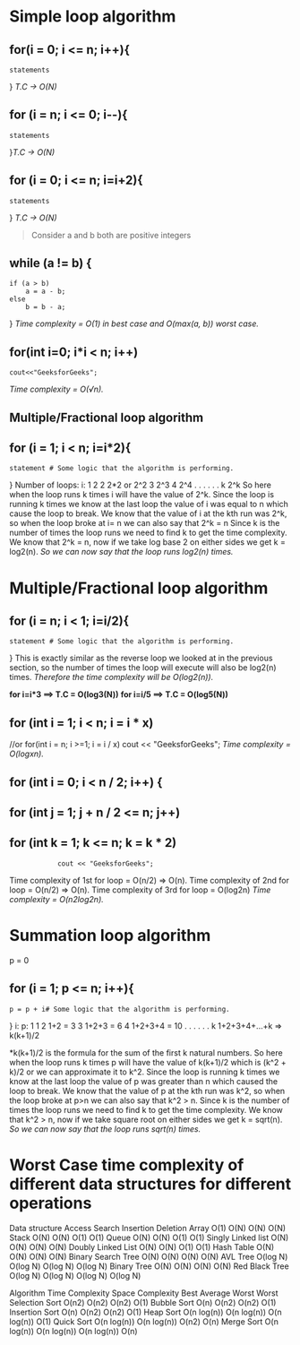 # Simple loop algorithm
## for(i = 0; i <= n; i++){
    statements 
} *T.C -> O(N)*

## for (i = n; i <= 0; i--){
    statements
}*T.C -> O(N)*

## for (i = 0; i <= n; i=i+2){
    statements
} *T.C -> O(N)*

> Consider a and b both are positive integers
## while (a != b) {
    if (a > b)
        a = a - b;
    else
        b = b - a;
}
*Time complexity = O(1) in best case and O(max(a, b)) worst case.*

## for(int i=0; i*i < n; i++)
    cout<<"GeeksforGeeks";
*Time complexity = O(√n).*

## Multiple/Fractional loop algorithm

## for (i = 1; i < n; i=i*2){
    statement # Some logic that the algorithm is performing.
}
Number of loops:   i:
1                  2
2                  2*2 or 2^2
3                  2^3
4                  2^4
.                   .
.                   .
.                   .
k                  2^k
So here when the loop runs k times i will have the value of 2^k. 
Since the loop is running k times we know at the last loop the value of i was equal to n which cause the loop to break.
We know that the value of i at the kth run was 2^k, so when the loop broke at i= n we can also say that 2^k = n
Since k is the number of times the loop runs we need to find k to get the time complexity. We know that 2^k = n, now if we take log base 2 on either sides we get k = log2(n). *So we can now say that the loop runs log2(n) times.*

# Multiple/Fractional loop algorithm
## for (i = n; i < 1; i=i/2){
    statement # Some logic that the algorithm is performing.
}
This is exactly similar as the reverse loop we looked at in the previous section, so the number of times the loop will execute will also be log2(n) times. *Therefore the time complexity will be O(log2(n)).*

**for i=i*3 ==> T.C = O(log3(N))**
**for i=i/5 ==> T.C = O(log5(N))**

## for (int i = 1; i < n; i = i * x) 
//or for(int i = n; i >=1; i = i / x)
    cout << "GeeksforGeeks";
*Time complexity = O(logxn).*

## for (int i = 0; i < n / 2; i++) {
##     for (int j = 1; j + n / 2 <= n; j++)
##         for (int k = 1; k <= n; k = k * 2)
                cout << "GeeksforGeeks";
Time complexity of 1st for loop = O(n/2) ⇒ O(n).
Time complexity of 2nd for loop = O(n/2) ⇒ O(n).
Time complexity of 3rd for loop = O(log2n)
*Time complexity = O(n2log2n).*

# Summation loop algorithm
p = 0
## for (i = 1; p <= n; i++){
    p = p + i# Some logic that the algorithm is performing.
}
i:                 p:
1                  1
2                  1+2 = 3
3                  1+2+3 = 6
4                  1+2+3+4 = 10
.                   .
.                   .
.                   .
k                  1+2+3+4+...+k => k(k+1)/2 

*k(k+1)/2 is the formula for the sum of the first k natural numbers.
So here when the loop runs k times p will have the value of k(k+1)/2 which is (k^2 + k)/2 or we can approximate it to k^2.
Since the loop is running k times we know at the last loop the value of p was greater than n which caused the loop to break.
We know that the value of p at the kth run was k^2, so when the loop broke at p>n we can also say that k^2 > n.
Since k is the number of times the loop runs we need to find k to get the time complexity. We know that k^2 > n, now if we take square root on either sides we get k = sqrt(n). *So we can now say that the loop runs sqrt(n) times.*

# Worst Case time complexity of different data structures for different operations

Data structure	            Access	    Search	    Insertion	    Deletion
Array	                    O(1)	    O(N)	    O(N)	        O(N)
Stack	                    O(N)	    O(N)	    O(1)	        O(1)
Queue	                    O(N)	    O(N)	    O(1)	        O(1)
Singly Linked list	        O(N)	    O(N)	    O(N)	        O(N)
Doubly Linked List	        O(N)	    O(N)	    O(1)	        O(1)
Hash Table	O(N)	        O(N)	    O(N)	    O(N)
Binary Search Tree	        O(N)	    O(N)	    O(N)	        O(N)
AVL Tree	                O(log N)	O(log N)	O(log N)	    O(log N)
Binary Tree	                O(N)	    O(N)	    O(N)	        O(N)
Red Black Tree	            O(log N)	O(log N)	O(log N)	    O(log N)



Algorithm	                 Time Complexity	                   Space Complexity
 	                Best	        Average	        Worst	            Worst
Selection Sort	    O(n2)	        O(n2)	        O(n2)	            O(1)
Bubble Sort	        O(n)	        O(n2)	        O(n2)	            O(1)
Insertion Sort	    O(n)	        O(n2)	        O(n2)	            O(1)
Heap Sort	        O(n log(n))	    O(n log(n))	    O(n log(n))	        O(1)
Quick Sort	        O(n log(n))	    O(n log(n))	    O(n2)	            O(n)
Merge Sort	        O(n log(n))	    O(n log(n))	    O(n log(n))	        O(n)